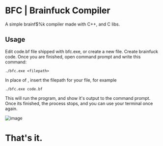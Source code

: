 # BFC | Brainfuck Compiler
A simple brainf$%k compiler made with C++, and C libs.

## Usage
Edit code.bf file shipped with bfc.exe, or create a new file.
Create brainfuck code. Once you are finished, open command prompt and write this command:
```
./bfc.exe <filepath>
```
In place of <filepath>, insert the filepath for your file, for example
```
./bfc.exe code.bf
```
This will run the program, and show it's output to the command prompt. Once its finished, the process stops, and you can use your terminal once again.
  
  ![image](https://user-images.githubusercontent.com/32068559/148679018-e081fe82-c07f-4e4a-8c35-9d268cd036a1.png)

# That's it.
 
